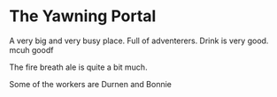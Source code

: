 # The Yawning Portal

A very big and very busy place. Full of adventerers. Drink is very good. mcuh goodf

The fire breath ale is quite a bit much. 

Some of the workers are Durnen and Bonnie